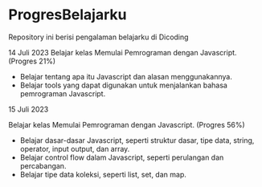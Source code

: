 # ProgresBelajarku
Repository ini berisi pengalaman belajarku di Dicoding

14 Juli 2023
Belajar kelas Memulai Pemrograman dengan Javascript. (Progres 21%)
  * Belajar tentang apa itu Javascript dan alasan menggunakannya.
  * Belajar tools yang dapat digunakan untuk menjalankan bahasa pemrograman Javascript.

15 Juli 2023

Belajar kelas Memulai Pemrograman dengan Javascript. (Progres 56%)
  * Belajar dasar-dasar Javascript, seperti struktur dasar, tipe data, string, operator, input output, dan array.
  * Belajar control flow dalam Javascript, seperti perulangan dan percabangan.
  * Belajar tipe data koleksi, seperti list, set, dan map.
